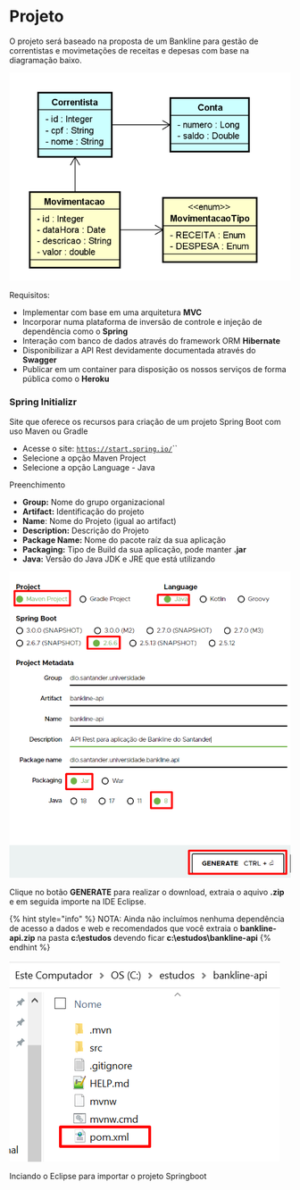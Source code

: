 # Projeto

O projeto será baseado na proposta de um Bankline para gestão de correntistas e movimetações de receitas e depesas com base na diagramação baixo.

![](<../.gitbook/assets/image (9).png>)

Requisitos:

* Implementar com base em uma arquitetura **MVC**
* Incorporar numa plataforma de inversão de controle e injeção de dependência como o **Spring**
* Interação com banco de dados através do framework ORM **Hibernate**
* Disponibilizar a API Rest devidamente documentada através do **Swagger**
* Publicar em um container para disposição os nossos serviços de forma pública como o **Heroku**

### Spring Initializr

Site que oferece os recursos para criação de um projeto Spring Boot com uso Maven ou Gradle

* Acesse o site: [`https://start.spring.io/`](https://start.spring.io)``
* Selecione a opção Maven Project
* Selecione a opção Language - Java

Preenchimento

* **Group:** Nome do grupo organizacional
* **Artifact:** Identificação do projeto
* **Name**: Nome do Projeto (igual ao artifact)
* **Description:** Descrição do Projeto
* **Package Name:** Nome do pacote raíz da sua aplicação
* **Packaging:** Tipo de Build da sua aplicação, pode manter **.jar**
* **Java:** Versão do Java JDK e JRE que está utilizando

![](../.gitbook/assets/image.png)

Clique no botão **GENERATE** para realizar o download,  extraia o aquivo **.zip** e em seguida importe na IDE Eclipse.

{% hint style="info" %}
NOTA: Ainda não incluímos nenhuma dependência de acesso a dados e web e recomendados que você extraia o **bankline-api.zip** na pasta **c:\estudos** devendo ficar **c:\estudos\bankline-api**
{% endhint %}

![](<../.gitbook/assets/image (39).png>)

Inciando o Eclipse para importar o projeto Springboot
